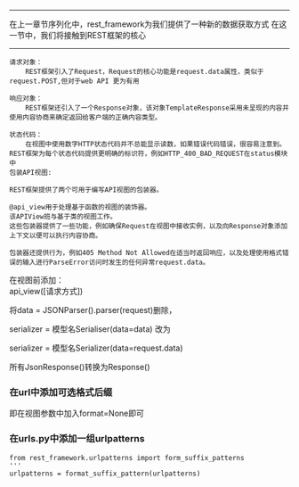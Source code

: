 ***
在上一章节序列化中，rest_framework为我们提供了一种新的数据获取方式
在这一节中，我们将接触到REST框架的核心
***
```
请求对象：
    REST框架引入了Request，Request的核心功能是request.data属性，类似于request.POST,但对于web API 更为有用

响应对象：
    REST框架还引入了一个Response对象，该对象TemplateResponse采用未呈现的内容并使用内容协商来确定返回给客户端的正确内容类型。

状态代码：
    在视图中使用数字HTTP状态代码并不总能显示读数，如果错误代码错误，很容易注意到。REST框架为每个状态代码提供更明确的标识符，例如HTTP_400_BAD_REQUEST在status模块中
包装API视图:

REST框架提供了两个可用于编写API视图的包装器。

@api_view用于处理基于函数的视图的装饰器。
该APIView班与基于类的视图工作。
这些包装器提供了一些功能，例如确保Request在视图中接收实例，以及向Response对象添加上下文以便可以执行内容协商。

包装器还提供行为，例如405 Method Not Allowed在适当时返回响应，以及处理使用格式错误的输入进行ParseError访问时发生的任何异常request.data。
```
在视图前添加：
​    
    api_view([请求方式])

将data = JSONParser().parser(request)删除，

serializer = 模型名Serialiser(data=data)
改为

serializer = 模型名Serializer(data=request.data)

所有JsonResponse()转换为Response()

### 在url中添加可选格式后缀
即在视图参数中加入format=None即可

### 在urls.py中添加一组urlpatterns

    from rest_framework.urlpatterns import form_suffix_patterns
    '''
    urlpatterns = format_suffix_pattern(urlpatterns)

